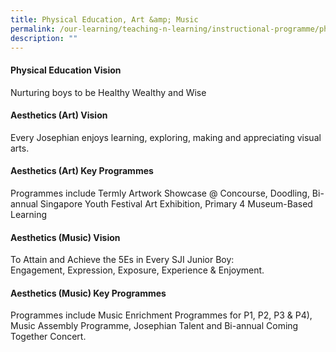 ```yaml
---
title: Physical Education, Art &amp; Music
permalink: /our-learning/teaching-n-learning/instructional-programme/physical-education-art-n-music/
description: ""
---
```

<h4><strong>Physical Education Vision</strong></h4>
<p>Nurturing boys to be Healthy Wealthy and Wise</p>
<h4><strong>Aesthetics (Art) Vision</strong></h4>
<p>Every Josephian enjoys learning, exploring, making and appreciating visual arts.</p>
<h4><strong>Aesthetics (Art) Key Programmes</strong></h4>
<p>Programmes include Termly Artwork Showcase @ Concourse, Doodling, Bi-annual Singapore Youth Festival Art Exhibition, Primary 4 Museum-Based Learning</p>
<h4><strong>Aesthetics (Music) Vision</strong></h4>
<p>To Attain and Achieve the 5Es in Every SJI Junior Boy:<br>Engagement, Expression, Exposure, Experience &amp; Enjoyment.</p>
<h4><strong>Aesthetics (Music) Key Programmes</strong></h4>
<p>Programmes include Music Enrichment Programmes for P1, P2, P3 &amp; P4), Music Assembly Programme, Josephian Talent and Bi-annual Coming Together Concert.</p>